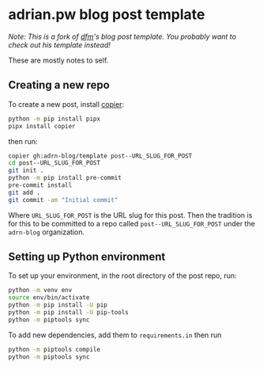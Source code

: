 # adrian.pw blog post template

*Note: This is a fork of [dfm](https://github.com/dfm)'s blog post template. You probably want to check out his template instead!*

These are mostly notes to self.

## Creating a new repo

To create a new post, install [copier](https://copier.readthedocs.io):
```bash
python -m pip install pipx
pipx install copier
```

then run:
```bash
copier gh:adrn-blog/template post--URL_SLUG_FOR_POST
cd post--URL_SLUG_FOR_POST
git init .
python -m pip install pre-commit
pre-commit install
git add .
git commit -am "Initial commit"
```

Where `URL_SLUG_FOR_POST` is the URL slug for this post. Then the tradition is for this
to be committed to a repo called `post--URL_SLUG_FOR_POST` under the `adrn-blog`
organization.

## Setting up Python environment

To set up your environment, in the root directory of the post repo, run:

```bash
python -m venv env
source env/bin/activate
python -m pip install -U pip
python -m pip install -U pip-tools
python -m piptools sync
```

To add new dependencies, add them to `requirements.in` then run

```bash
python -m piptools compile
python -m piptools sync
```
